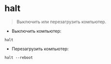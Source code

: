 # halt

> Выключить или перезагрузить компьютер.

- Выключить компьютер:

`halt`

- Перезагрузить компьютер:

`halt --reboot`
